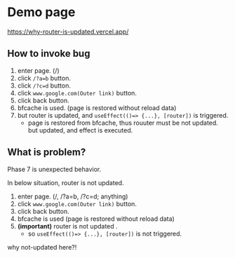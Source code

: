 # Demo page

https://why-router-is-updated.vercel.app/

## How to invoke bug

1. enter page. (/)
2. click `/?a=b` button.
3. click `/?c=d` button.
4. click `www.google.com(Outer link)` button.
5. click back button.
6. bfcache is used. (page is restored without reload data)
7. but router is updated, and `useEffect(()=> {...}, [router])` is triggered.
   - page is restored from bfcache, thus rouuter must be not updated. but updated, and effect is executed.

## What is problem?

Phase 7 is unexpected behavior.

In below situation, router is not updated.

1. enter page. (/, /?a=b, /?c=d; anything)
2. click `www.google.com(Outer link)` button.
3. click back button.
4. bfcache is used (page is restored without reload data)
5. <b>(important)</b> router is not updated .
    - so `useEffect(()=> {...}, [router])` is not triggered.

why not-updated here?!